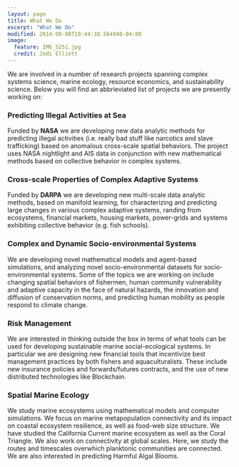 ```yaml
---
layout: page
title: What We Do
excerpt: "What We Do"
modified: 2014-08-08T19:44:38.564948-04:00
image:
  feature: IMG_5251.jpg
  credit: Jodi Elliott
---
```


We are involved in a number of research projects spanning complex systems science, marine ecology, resource economics, and sustainability science. Below you will find an abbrieviated list of projects we are presently working on:

### Predicting Illegal Activities at Sea
Funded by **NASA** we are developing new data analytic methods for predicting illegal activities (i.e. really bad stuff like narcotics and slave trafficking) based on anomalous cross-scale spatial behaviors. The project uses NASA nightlight and AIS data in conjunction with new mathematical methods based on collective behavior in complex systems. 

### Cross-scale Properties of Complex Adaptive Systems
Funded by **DARPA** we are developing new multi-scale data analytic methods, based on manifold learning, for characterizing and predicting large changes in various complex adaptive systems, randing from ecosystems, financial markets, housing markets, power-grids and systems exhibiting collective behavior (e.g. fish schools). 

### Complex and Dynamic Socio-environmental Systems
<!---
<img style="float: right" src="abm.png" hspace="5" width="35%" />
-->
We are developing novel mathematical models and agent-based simulations, and analyzing novel socio-environmental datasets for socio-environmental systems. Some of the topics we are working on include changing spatial behaviors of fishermen, human community vulnerability and adaptive capacity in the face of natural hazards, the innovation and diffusion of conservation norms, and predicting human mobility as people respond to climate change. 

### Risk Management
We are interested in thinking outside the box in terms of what tools can be used for developing sustainable marine social-ecological systems. In particular we are designing new financial tools that incentivize best management practices by both fishers and aquaculturalists. These include new insurance policies and forwards/futures contracts, and the use of new distributed technologies like Blockchain.

<!---
### Global Marine Ecosystem Modeling
Working with Earth-System Modelers at the [Geophysical Fluids Dynamics  Lab](http://www.gfdl.noaa.gov/), specifically [Dr.Charles Stock](http://www.gfdl.noaa.gov/charles-stock-homepage), we develop and run global marine ecosystem models that resolve organisms bigger than zooplankton (not obvious, but this is rare). We use simple size-based / allometric relationships as the backbone of our ecosytem models. The goal is to use these global models to estimate how pelagic marine ecosystem might respond to future climate change and different fishing scenarios.
-->

###  Spatial Marine Ecology
<!---
<img style="float: right" src="scb.png" width="45%" />
-->
We study marine ecosystems using mathematical models and computer simulations. We focus on marine metapopulation connectivity and its impact on coastal ecosystem resilience, as well as food-web size structure. We have studied the California Current marine ecosystem as well as the Coral Triangle. We also work on connectivity at global scales. Here, we study the routes and timescales overwhich planktonic communities are connected. We are also interested in predicting Harmful Algal Blooms.

